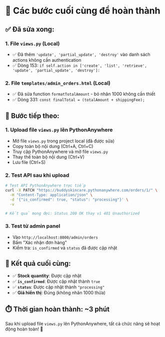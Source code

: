 # 🎯 Các bước cuối cùng để hoàn thành

## ✅ **Đã sửa xong:**

### 1. **File `views.py` (Local)**
- ✅ Đã thêm `'update', 'partial_update', 'destroy'` vào danh sách actions không cần authentication
- ✅ Dòng 153: `if self.action in ['create', 'list', 'retrieve', 'update', 'partial_update', 'destroy']:`

### 2. **File `templates/admin_orders.html` (Local)**
- ✅ Đã sửa function `formatTotalAmount` - bỏ nhân 1000 không cần thiết
- ✅ Dòng 331: `const finalTotal = (totalAmount + shippingFee);`

## 🚀 **Bước tiếp theo:**

### **1. Upload file `views.py` lên PythonAnywhere**
- Mở file `views.py` trong project local (đã được sửa)
- Copy toàn bộ nội dung (Ctrl+A, Ctrl+C)
- Truy cập PythonAnywhere và mở file `views.py`
- Thay thế toàn bộ nội dung (Ctrl+V)
- Lưu file (Ctrl+S)

### **2. Test API sau khi upload**
```bash
# Test API PythonAnywhere trực tiếp
curl -X PATCH "https://buddyskincare.pythonanywhere.com/orders/1/" \
  -H "Content-Type: application/json" \
  -d '{"is_confirmed": true, "status": "processing"}' \
  -v

# Kết quả mong đợi: Status 200 OK thay vì 401 Unauthorized
```

### **3. Test từ admin panel**
- Vào `http://localhost:8000/admin/orders`
- Bấm "Xác nhận đơn hàng"
- Kiểm tra: `is_confirmed` và `status` đã được cập nhật

## 🎯 **Kết quả cuối cùng:**

- ✅ **Stock quantity**: Được cập nhật
- ✅ **`is_confirmed`**: Được cập nhật thành `true`
- ✅ **`status`**: Được cập nhật thành `"processing"`
- ✅ **Giá hiển thị**: Đúng (không nhân 1000 thừa)

## ⏱️ **Thời gian hoàn thành: ~3 phút**

Sau khi upload file `views.py` lên PythonAnywhere, tất cả chức năng sẽ hoạt động hoàn toàn! 🎉
 
 
 
 